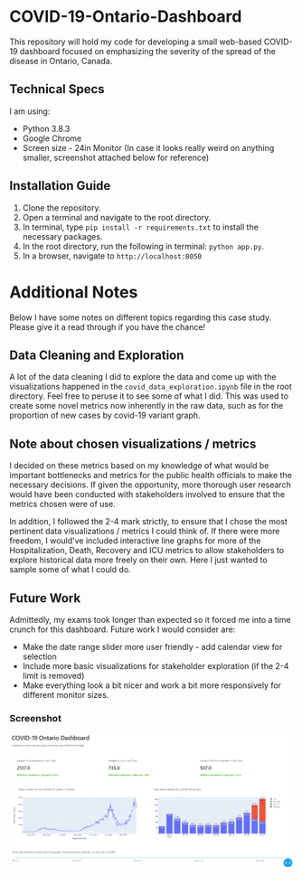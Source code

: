 # COVID-19-Ontario-Dashboard
This repository will hold my code for developing a small web-based COVID-19 dashboard focused on emphasizing the severity of the spread of the disease in Ontario, Canada.

## Technical Specs
I am using:
- Python 3.8.3
- Google Chrome
- Screen size - 24in Monitor (In case it looks really weird on anything smaller, screenshot attached below for reference)

## Installation Guide

1. Clone the repository.
2. Open a terminal and navigate to the root directory.
3. In terminal, type `pip install -r requirements.txt` to install the necessary packages.
4. In the root directory, run the following in terminal: `python app.py`.
5. In a browser, navigate to `http://localhost:8050`

# Additional Notes
Below I have some notes on different topics regarding this case study. Please give it a read through if you have the chance!

## Data Cleaning and Exploration
A lot of the data cleaning I did to explore the data and come up with the visualizations happened in the `covid_data_exploration.ipynb` file in the root directory. Feel free to peruse it to see some of what I did. This was used to create some novel metrics now inherently in the raw data, such as for the proportion of new cases by covid-19 variant graph.

## Note about chosen visualizations / metrics
I decided on these metrics based on my knowledge of what would be important bottlenecks and metrics for the public health officials to make the necessary decisions. If given the opportunity, more thorough user research would have been conducted with stakeholders involved to ensure that the metrics chosen were of use.

In addition, I followed the 2-4 mark strictly, to ensure that I chose the most pertinent data visualizations / metrics I could think of. If there were more freedom, I would've included interactive line graphs for more of the Hospitalization, Death, Recovery and ICU metrics to allow stakeholders to explore historical data more freely on their own. Here I just wanted to sample some of what I could do.

## Future Work

Admittedly, my exams took longer than expected so it forced me into a time crunch for this dashboard. Future work I would consider are:

- Make the date range slider more user friendly - add calendar view for selection
- Include more basic visualizations for stakeholder exploration (if the 2-4 limit is removed)
- Make everything look a bit nicer and work a bit more responsively for different monitor sizes.

### Screenshot
![Alt text](./images/screenshot.PNG?raw=true "Optional Title")